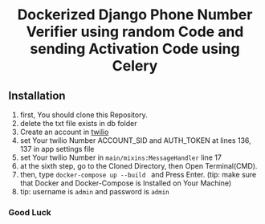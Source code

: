 <div  align="center">
<h1  align="center">Dockerized Django Phone Number Verifier using random Code and sending Activation Code using Celery</h1>
</div>

## Installation

1. first, You should clone this Repository.<br/>
2. delete the txt file exists in db folder
3. Create an account in <a href="https://www.twilio.com">twilio<a/>
4. set Your twilio Number ACCOUNT_SID and AUTH_TOKEN at lines 136, 137 in app settings file
5. set Your twilio Number in ``` main/mixins:MessageHandler ``` line 17
6. at the sixth step, go to the Cloned Directory, then Open Terminal(CMD). <br/>
7. then, type ```docker-compose up --build ``` and Press Enter. (tip: make sure that Docker and Docker-Compose is Installed on Your Machine)
8. tip: username is ``` admin ``` and password is ``` admin ```


### Good Luck
